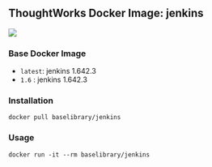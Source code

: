 ## ThoughtWorks Docker Image: jenkins

[![](http://dockeri.co/image/baselibrary/jenkins)](https://registry.hub.docker.com/u/baselibrary/jenkins/)

### Base Docker Image

* `latest`: jenkins 1.642.3
* `1.6`   : jenkins 1.642.3

### Installation

    docker pull baselibrary/jenkins

### Usage

    docker run -it --rm baselibrary/jenkins
